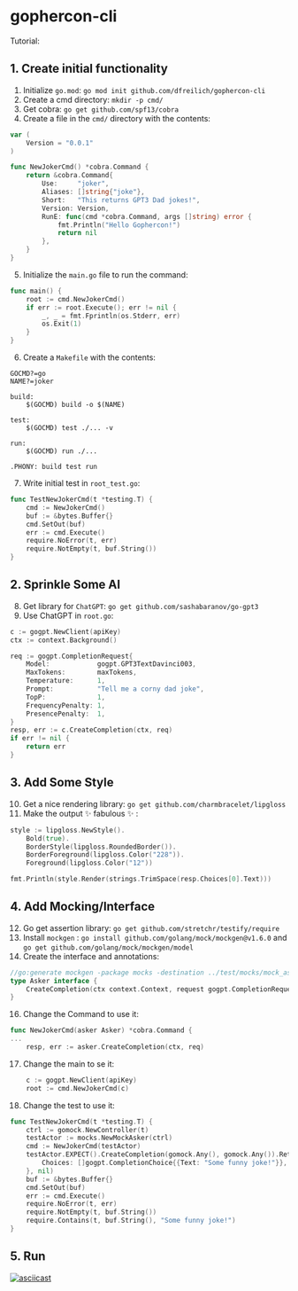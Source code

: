 # gophercon-cli

Tutorial: 

## 1. Create initial functionality
1. Initialize `go.mod`: `go mod init github.com/dfreilich/gophercon-cli`
2. Create a cmd directory: `mkdir -p cmd/`
3. Get cobra: `go get github.com/spf13/cobra`
4. Create a file in the `cmd/` directory with the contents: 
```go
var (
	Version = "0.0.1"
)

func NewJokerCmd() *cobra.Command {
	return &cobra.Command{
		Use:     "joker",
		Aliases: []string{"joke"},
		Short:   "This returns GPT3 Dad jokes!",
		Version: Version,
		RunE: func(cmd *cobra.Command, args []string) error {
			fmt.Println("Hello Gophercon!")
			return nil
		},
	}
}
```
5. Initialize the `main.go` file to run the command: 
```go
func main() {
	root := cmd.NewJokerCmd()
	if err := root.Execute(); err != nil {
		_, _ = fmt.Fprintln(os.Stderr, err)
		os.Exit(1)
	}
}
```
6. Create a `Makefile` with the contents:
```
GOCMD?=go
NAME?=joker

build:
	$(GOCMD) build -o $(NAME)

test:
	$(GOCMD) test ./... -v

run:
	$(GOCMD) run ./...

.PHONY: build test run
```
7. Write initial test in `root_test.go`:
```go
func TestNewJokerCmd(t *testing.T) {
	cmd := NewJokerCmd()
	buf := &bytes.Buffer{}
	cmd.SetOut(buf)
	err := cmd.Execute()
	require.NoError(t, err)
	require.NotEmpty(t, buf.String())
}
```

## 2. Sprinkle Some AI
8. Get library for `ChatGPT`: `go get github.com/sashabaranov/go-gpt3`
9. Use ChatGPT in `root.go`: 
```go
c := gogpt.NewClient(apiKey)
ctx := context.Background()

req := gogpt.CompletionRequest{
    Model:            gogpt.GPT3TextDavinci003,
    MaxTokens:        maxTokens,
    Temperature:      1,
    Prompt:           "Tell me a corny dad joke",
    TopP:             1,
    FrequencyPenalty: 1,
    PresencePenalty:  1,
}
resp, err := c.CreateCompletion(ctx, req)
if err != nil {
    return err
}
```

## 3. Add Some Style
10. Get a nice rendering library: `go get github.com/charmbracelet/lipgloss`
11. Make the output :sparkles: fabulous :sparkles: :
```go
style := lipgloss.NewStyle().
    Bold(true).
    BorderStyle(lipgloss.RoundedBorder()).
    BorderForeground(lipgloss.Color("228")).
    Foreground(lipgloss.Color("12"))

fmt.Println(style.Render(strings.TrimSpace(resp.Choices[0].Text)))
```

## 4. Add Mocking/Interface
12. Go get assertion library: `go get github.com/stretchr/testify/require`
14. Install `mockgen` : `go install github.com/golang/mock/mockgen@v1.6.0` and `go get github.com/golang/mock/mockgen/model`
15. Create the interface and annotations:
```go
//go:generate mockgen -package mocks -destination ../test/mocks/mock_asker.go github.com/dfreilich/gophercon-cli/cmd Asker
type Asker interface {
	CreateCompletion(ctx context.Context, request gogpt.CompletionRequest) (response gogpt.CompletionResponse, err error)
}
```
16. Change the Command to use it: 
```go
func NewJokerCmd(asker Asker) *cobra.Command {
...
    resp, err := asker.CreateCompletion(ctx, req)
```
17. Change the main to se it: 
```go
	c := gogpt.NewClient(apiKey)
	root := cmd.NewJokerCmd(c)
```
18. Change the test to use it:
```go
func TestNewJokerCmd(t *testing.T) {
	ctrl := gomock.NewController(t)
	testActor := mocks.NewMockAsker(ctrl)
	cmd := NewJokerCmd(testActor)
	testActor.EXPECT().CreateCompletion(gomock.Any(), gomock.Any()).Return(gogpt.CompletionResponse{
		Choices: []gogpt.CompletionChoice{{Text: "Some funny joke!"}},
	}, nil)
	buf := &bytes.Buffer{}
	cmd.SetOut(buf)
	err := cmd.Execute()
	require.NoError(t, err)
	require.NotEmpty(t, buf.String())
	require.Contains(t, buf.String(), "Some funny joke!")
}
```

## 5. Run
[![asciicast](https://asciinema.org/a/QmvzLbsePkHVLvmy4CB1daq7m.svg?speed=2&autoplay=1)](https://asciinema.org/a/QmvzLbsePkHVLvmy4CB1daq7m?speed=2&autoplay=1)
